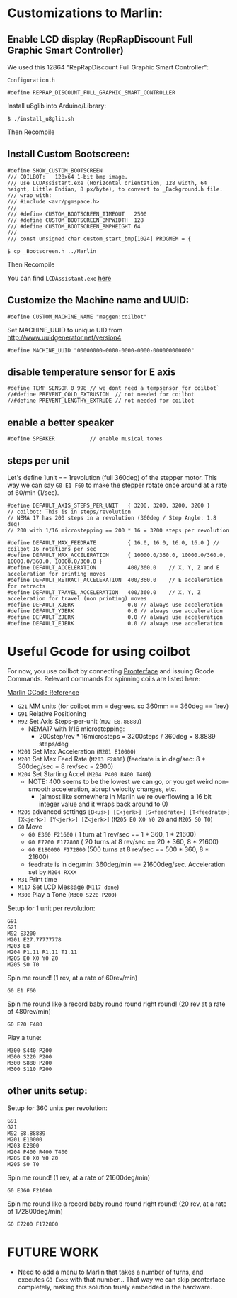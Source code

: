 
# Customizations to Marlin:

## Enable LCD display (RepRapDiscount Full Graphic Smart Controller)
We used this 12864 "RepRapDiscount Full Graphic Smart Controller":

`Configuration.h`
```
#define REPRAP_DISCOUNT_FULL_GRAPHIC_SMART_CONTROLLER
```
Install u8glib into Arduino/Library:
```
$ ./install_u8glib.sh
```
Then Recompile

## Install Custom Bootscreen:
```
#define SHOW_CUSTOM_BOOTSCREEN
/// COILBOT:   128x64 1-bit bmp image.
/// Use LCDAssistant.exe (Horizontal orientation, 128 width, 64 height, Little Endian, 8 px/byte), to convert to _Background.h file.
/// wrap with:
/// #include <avr/pgmspace.h>
///
/// #define CUSTOM_BOOTSCREEN_TIMEOUT   2500
/// #define CUSTOM_BOOTSCREEN_BMPWIDTH  128
/// #define CUSTOM_BOOTSCREEN_BMPHEIGHT 64
///
/// const unsigned char custom_start_bmp[1024] PROGMEM = {
```
```
$ cp _Bootscreen.h ../Marlin
```
Then Recompile

You can find `LCDAssistant.exe` [here](http://en.radzio.dxp.pl/bitmap_converter/)

## Customize the Machine name and UUID:
```
#define CUSTOM_MACHINE_NAME "maggen:coilbot"
```
Set MACHINE_UUID to unique UID from http://www.uuidgenerator.net/version4
```
#define MACHINE_UUID "00000000-0000-0000-0000-000000000000"
```

## disable temperature sensor for E axis
```
#define TEMP_SENSOR_0 998 // we dont need a tempsensor for coilbot`
//#define PREVENT_COLD_EXTRUSION  // not needed for coilbot
//#define PREVENT_LENGTHY_EXTRUDE // not needed for coilbot
```

## enable a better speaker
```
#define SPEAKER           // enable musical tones
```

## steps per unit
Let's define 1unit == 1revolution (full 360deg) of the stepper motor.
This way we can say `G0 E1 F60` to make the stepper rotate once around at a rate of 60/min (1/sec).
```
#define DEFAULT_AXIS_STEPS_PER_UNIT   { 3200, 3200, 3200, 3200 }
// coilbot: This is in steps/revolution
// NEMA 17 has 200 steps in a revolution (360deg / Step Angle: 1.8 deg)
// 200 with 1/16 microstepping == 200 * 16 = 3200 steps per revolution

#define DEFAULT_MAX_FEEDRATE          { 16.0, 16.0, 16.0, 16.0 } // coilbot 16 rotations per sec
#define DEFAULT_MAX_ACCELERATION      { 10000.0/360.0, 10000.0/360.0, 10000.0/360.0, 10000.0/360.0 }
#define DEFAULT_ACCELERATION          400/360.0    // X, Y, Z and E acceleration for printing moves
#define DEFAULT_RETRACT_ACCELERATION  400/360.0    // E acceleration for retracts
#define DEFAULT_TRAVEL_ACCELERATION   400/360.0    // X, Y, Z acceleration for travel (non printing) moves
#define DEFAULT_XJERK                 0.0 // always use acceleration
#define DEFAULT_YJERK                 0.0 // always use acceleration
#define DEFAULT_ZJERK                 0.0 // always use acceleration
#define DEFAULT_EJERK                 0.0 // always use acceleration
```

# Useful Gcode for using coilbot
For now, you use coilbot by connecting [Pronterface](http://www.pronterface.com/) and issuing Gcode Commands.
Relevant commands for spinning coils are listed here:

[Marlin GCode Reference](http://marlinfw.org/docs/gcode/G010.html)
- `G21` MM units   (for coilbot mm = degrees. so 360mm == 360deg == 1rev)
- `G91` Relative Positioning
- `M92` Set Axis Steps-per-unit (`M92 E8.88889`)
   - NEMA17 with 1/16 microstepping:
      - 200step/rev * 16microsteps = 3200steps / 360deg = 8.8889 steps/deg
- `M201` Set Max Acceleration (`M201 E10000`)
- `M203` Set Max Feed Rate    (`M203 E2800`) (feedrate is in deg/sec: 8 * 360deg/sec = 8 rev/sec = 2800)
- `M204` Set Starting Accel   (`M204 P400 R400 T400`)
   - NOTE: 400 seems to be the lowest we can go, or you get weird non-smooth acceleration, abrupt velocity changes, etc.
      - (almost like somewhere in Marlin we're overflowing a 16 bit integer value and it wraps back around to 0)
- `M205` advanced settings `[B<µs>] [E<jerk>] [S<feedrate>] [T<feedrate>] [X<jerk>] [Y<jerk>] [Z<jerk>]`
  (`M205 E0 X0 Y0 Z0`  and `M205 S0 T0`)
- `G0` Move
   - `G0 E360 F21600`     (  1 turn  at 1 rev/sec ==   1 * 360, 1 * 21600)
   - `G0 E7200 F172800`   ( 20 turns at 8 rev/sec ==  20 * 360, 8 * 21600)
   - `G0 E180000 F172800` (500 turns at 8 rev/sec == 500 * 360, 8 * 21600)
   - feedrate is in deg/min: 360deg/min == 21600deg/sec.  Acceleration set by `M204 RXXX`
- `M31` Print time
- `M117` Set LCD Message (`M117 done`)
- `M300` Play a Tone  (`M300 S220 P200`)

Setup for 1 unit per revolution:
```
G91
G21
M92 E3200
M201 E27.77777778
M203 E8
M204 P1.11 R1.11 T1.11
M205 E0 X0 Y0 Z0
M205 S0 T0
```

Spin me round!  (1 rev, at a rate of 60rev/min)
```
G0 E1 F60
```

Spin me round like a record baby round round right round!  (20 rev at a rate of 480rev/min)
```
G0 E20 F480
```


Play a tune:
```
M300 S440 P200
M300 S220 P200
M300 S880 P200
M300 S110 P200
```


## other units setup:

Setup for 360 units per revolution:
```
G91
G21
M92 E8.88889
M201 E10000
M203 E2800
M204 P400 R400 T400
M205 E0 X0 Y0 Z0
M205 S0 T0
```
Spin me round!  (1 rev, at a rate of 21600deg/min)
```
G0 E360 F21600
```

Spin me round like a record baby round round right round!  (20 rev, at a rate of 172800deg/min)
```
G0 E7200 F172800
```

# FUTURE WORK

 - Need to add a menu to Marlin that takes a number of turns, and executes `G0 Exxx` with that number...  That way we can skip pronterface completely, making this solution truely embedded in the hardware.
